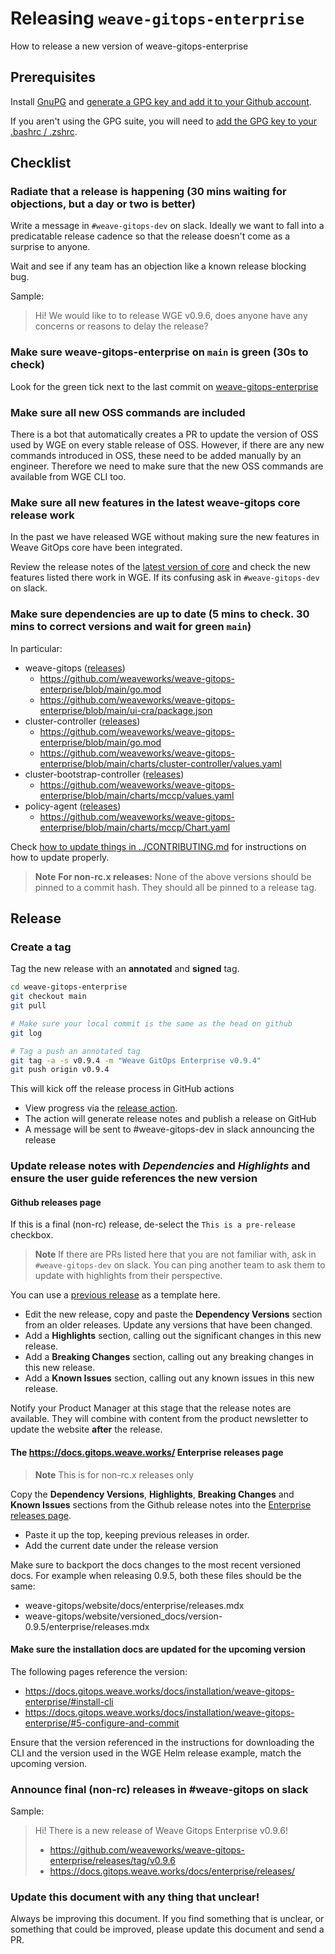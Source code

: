 # Releasing `weave-gitops-enterprise`

[comment]: <> (Github can generate TOCs now see https://github.blog/changelog/2021-04-13-table-of-contents-support-in-markdown-files/)

How to release a new version of weave-gitops-enterprise

## Prerequisites

Install [GnuPG](https://gnupg.org/) and [generate a GPG key and add it to your Github account](https://docs.github.com/en/authentication/managing-commit-signature-verification/generating-a-new-gpg-key).

If you aren't using the GPG suite, you will need to [add the GPG key to your .bashrc / .zshrc](https://docs.github.com/en/authentication/managing-commit-signature-verification/telling-git-about-your-signing-key).

## Checklist

### Radiate that a release is happening (**30 mins** waiting for objections, but a day or two is better)

Write a message in `#weave-gitops-dev` on slack. Ideally we want to fall into a predicatable release cadence so that the release doesn't come as a surprise to anyone.

Wait and see if any team has an objection like a known release blocking bug.

Sample:

> Hi! We would like to to release WGE v0.9.6, does anyone have any concerns or reasons to delay the release?

### Make sure weave-gitops-enterprise on `main` is green (**30s** to check)

Look for the green tick next to the last commit on [weave-gitops-enterprise](https://github.com/weaveworks/weave-gitops-enterprise)

### Make sure all new OSS commands are included

There is a bot that automatically creates a PR to update the version of OSS used by WGE on every stable release of OSS. However, if there are any new commands introduced in OSS, these need to be added manually by an engineer. Therefore we need to make sure that the new OSS commands are available from WGE CLI too.

### Make sure all new features in the latest weave-gitops core release work

In the past we have released WGE without making sure the new features in Weave GitOps core have been integrated.

Review the release notes of the [latest version of core](https://github.com/weaveworks/weave-gitops/releases) and check the new features listed there work in WGE. If its confusing ask in `#weave-gitops-dev` on slack.

### Make sure dependencies are up to date (**5 mins** to check. **30 mins** to correct versions and wait for green `main`)

In particular:
- weave-gitops ([releases](https://github.com/weaveworks/weave-gitops/releases))
  - https://github.com/weaveworks/weave-gitops-enterprise/blob/main/go.mod
  - https://github.com/weaveworks/weave-gitops-enterprise/blob/main/ui-cra/package.json
- cluster-controller ([releases](https://github.com/weaveworks/cluster-controller/releases))
  - https://github.com/weaveworks/weave-gitops-enterprise/blob/main/go.mod
  - https://github.com/weaveworks/weave-gitops-enterprise/blob/main/charts/cluster-controller/values.yaml
- cluster-bootstrap-controller ([releases](https://github.com/weaveworks/cluster-bootstrap-controller/releases))
  - https://github.com/weaveworks/weave-gitops-enterprise/blob/main/charts/mccp/values.yaml
- policy-agent ([releases](https://github.com/weaveworks/policy-agent/releases))
  - https://github.com/weaveworks/weave-gitops-enterprise/blob/main/charts/mccp/Chart.yaml

Check [how to update things in ../CONTRIBUTING.md](../CONTRIBUTING.md#how-to-update-the-version-of-weave-gitops) for instructions on how to update properly.

> **Note**
> **For non-rc.x releases:**
> None of the above versions should be pinned to a commit hash. They should all be pinned to a release tag.

## Release
### Create a tag

Tag the new release with an **annotated** and **signed** tag.

```bash
cd weave-gitops-enterprise
git checkout main
git pull

# Make sure your local commit is the same as the head on github
git log 

# Tag a push an annotated tag
git tag -a -s v0.9.4 -m "Weave GitOps Enterprise v0.9.4"
git push origin v0.9.4
```

This will kick off the release process in GitHub actions
- View progress via the [release action](https://github.com/weaveworks/weave-gitops-enterprise/actions/workflows/release.yaml).
- The action will generate release notes and publish a release on GitHub
- A message will be sent to #weave-gitops-dev in slack announcing the release

### Update release notes with *Dependencies* and *Highlights* and ensure the user guide references the new version

#### Github releases page

If this is a final (non-rc) release, de-select the `This is a pre-release` checkbox.

> **Note**
> If there are PRs listed here that you are not familiar with, ask in `#weave-gitops-dev` on slack.
> You can ping another team to ask them to update with highlights from their perspective.

You can use a [previous release](https://github.com/weaveworks/weave-gitops-enterprise/releases) as a template here.

- Edit the new release, copy and paste the **Dependency Versions** section from an older releases. Update any versions that have been changed.
- Add a **Highlights** section, calling out the significant changes in this new release.
- Add a **Breaking Changes** section, calling out any breaking changes in this new release.
- Add a **Known Issues** section, calling out any known issues in this new release.

Notify your Product Manager at this stage that the release notes are available. They will combine with content from the product newsletter to update the website **after** the release. 

#### The https://docs.gitops.weave.works/ Enterprise releases page

> **Note**
> This is for non-rc.x releases only

Copy the **Dependency Versions**, **Highlights**, **Breaking Changes** and **Known Issues** sections from the Github release notes into the [Enterprise releases page](https://github.com/weaveworks/weave-gitops/blob/main/website/docs/enterprise/releases.mdx).

- Paste it up the top, keeping previous releases in order.
- Add the current date under the release version

Make sure to backport the docs changes to the most recent versioned docs. For example when releasing 0.9.5, both these files should be the same:
- weave-gitops/website/docs/enterprise/releases.mdx
- weave-gitops/website/versioned_docs/version-0.9.5/enterprise/releases.mdx

#### Make sure the installation docs are updated for the upcoming version

The following pages reference the version:
- https://docs.gitops.weave.works/docs/installation/weave-gitops-enterprise/#install-cli
- https://docs.gitops.weave.works/docs/installation/weave-gitops-enterprise/#5-configure-and-commit

Ensure that the version referenced in the instructions for downloading the CLI and the version used in the WGE Helm release example, match the upcoming version.

### Announce final (non-rc) releases in #weave-gitops on slack

Sample:

> Hi! There is a new release of Weave Gitops Enterprise v0.9.6!
> - https://github.com/weaveworks/weave-gitops-enterprise/releases/tag/v0.9.6
> - https://docs.gitops.weave.works/docs/enterprise/releases/


### Update this document with any thing that unclear!

Always be improving this document. If you find something that is unclear, or something that could be improved, please update this document and send a PR.
